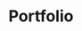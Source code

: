 ---
title: Portfolio
content:
    items:
      '@page': '/portfolio'
    order:
        by: date
        dir: desc
---